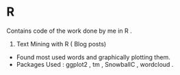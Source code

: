 # R
Contains code of the work done by me in R .

1. Text Mining with R ( Blog posts)
  + Found most used words and graphically plotting them.
  + Packages Used : ggplot2 , tm , SnowballC , wordcloud .
  
